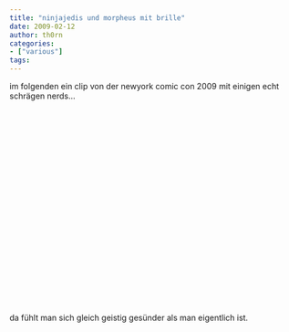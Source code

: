 ```yaml
---
title: "ninjajedis und morpheus mit brille"
date: 2009-02-12
author: th0rn
categories:
- ["various"]
tags:
---
```

im folgenden ein clip von der newyork comic con 2009 mit einigen echt schrägen nerds...

<object width="425" height="344"><param name="movie" value="http://www.youtube.com/v/LFqiX3HWKmU&hl=de&fs=1"></param><param name="allowFullScreen" value="true"></param><param name="allowscriptaccess" value="always"></param><embed src="https://www.youtube.com/v/LFqiX3HWKmU&hl=de&fs=1" type="application/x-shockwave-flash" allowscriptaccess="always" allowfullscreen="true" width="425" height="344"></embed></object>

da fühlt man sich gleich geistig gesünder als man eigentlich ist.